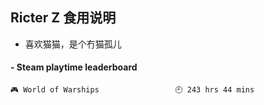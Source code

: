 ## Ricter Z 食用说明
- 喜欢猫猫，是个冇猫孤儿

<!-- steam-box start -->
#### - Steam playtime leaderboard
```text
🎮 World of Warships                 🕘 243 hrs 44 mins
```
<!-- Powered by https://github.com/YouEclipse/steam-box . -->
<!-- steam-box end -->
